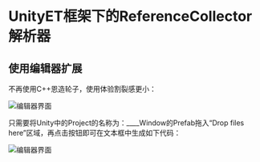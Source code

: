 # UnityET框架下的ReferenceCollector解析器

## 使用编辑器扩展
不再使用C++恩造轮子，使用体验割裂感更小：

![编辑器界面](https://pb.nichi.co/couple-west-payment.jpg)

只需要将Unity中的Project的名称为：____Window的Prefab拖入“Drop files here”区域，再点击按钮即可在文本框中生成如下代码：

![编辑器界面](https://pb.nichi.co/demise-acid-merry.jpg)

